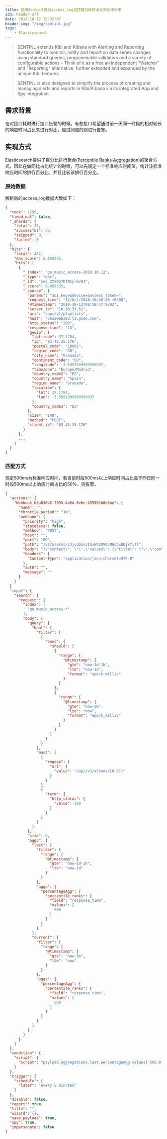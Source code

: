 ```yaml
---
title: 使用Sentinl通过access_log监控接口耗时占比同比增长率
cdn: header-off
date: 2018-10-12 15:32:07
header-img: "/img/sentinl.jpg"
tags:
    - Elasticsearch
---
```

> SENTINL extends Kibi and Kibana with Alerting and Reporting functionality to monitor, notify and report on data series changes using standard queries, programmable validators and a variety of configurable actions - Think of it as a free an independent "Watcher" and "Reporting" alternative, further extended and expanded by the unique Kibi features
>
>SENTINL is also designed to simplify the process of creating and managing alerts and reports in Kibi/Kibana via its integrated App and Spy integration.

## 需求背景
在对接口耗时进行接口告警的时候，有些接口希望通过前一天同一时段的相对较长的响应时间占比来进行对比，超过阈值的则进行告警。

## 实现方式
Elasticsearch提供了[百分比排行聚合(Percentile Ranks Aggregation)](https://www.elastic.co/guide/en/elasticsearch/reference/6.4/search-aggregations-metrics-percentile-rank-aggregation.html)的聚合方式，因此在做同比占比统计的时候，可以先规定一个标准响应时间值，统计该标准响应时间的排行百分比，并且比较该排行百分比。

### 原始数据
解析后的access_log数据大致如下：
``` json
{
  "took": 1295,
  "timed_out": false,
  "_shards": {
    "total": 35,
    "successful": 35,
    "skipped": 0,
    "failed": 0
  },
  "hits": {
    "total": 482,
    "max_score": 6.050335,
    "hits": [
      {
        "_index": "go_music_access-2018.10.12",
        "_type": "doc",
        "_id": "yeJ_Z2YBG7DfNsy-6v8J",
        "_score": 6.050335,
        "_source": {
          "params": "api_key=&device=&access_token=",
          "request_time": "12/Oct/2018:16:58:30 +0800",
          "@timestamp": "2018-10-12T08:58:47.930Z",
          "server_ip": "10.10.33.52",
          "uri": "/api/v1/playlists",
          "host": "pmuswebs03.la.gomo.com",
          "http_status": "200",
          "response_time": "13",
          "geoip": {
            "latitude": 37.1784,
            "ip": "83.45.35.176",
            "postal_code": "18001",
            "region_code": "GR",
            "city_name": "Granada",
            "continent_code": "EU",
            "longitude": -3.5991999999999997,
            "timezone": "Europe/Madrid",
            "country_code2": "ES",
            "country_name": "Spain",
            "region_name": "Granada",
            "location": {
              "lat": 37.1784,
              "lon": -3.5991999999999997
            },
            "country_code3": "ES"
          },
          "size": "148",
          "method": "POST",
          "client_ip": "83.45.35.176"
        }
      },
      ...
    ]
  }
}
```

### 匹配方式
规定500ms为标准响应时间，若当前时段500ms以上响应时间占比高于昨日同一时段500ms以上响应时间占比的50%，则告警。
``` json
{
  "actions": {
    "Webhook_b3a830b2-7993-4a5d-8e6e-499552b0e6be": {
      "name": "",
      "throttle_period": "1m",
      "webhook": {
        "priority": "high",
        "stateless": false,
        "method": "POST",
        "host": "",
        "port": "80",
        "path": "/v2/alarms/zJjcoDxszISxHtZUVOcMGcJwDQjkYifl",
        "body": "{\"contact\": \"\",\"values\": {\"title\": \"\",\"content\": \"\",\"url\":\"\"}}",
        "headers": {
          "Content-Type": "application/json;charset=UTF-8"
        },
        "auth": "",
        "message": ""
      }
    }
  }
  "input": {
    "search": {
      "request": {
        "index": [
          "go_music_access-*"
        ],
        "body": {
          "query": {
            "bool": {
              "filter": [
                {
                  "bool": {
                    "should": [
                      {
                        "range": {
                          "@timestamp": {
                            "gte": "now-1d-1h",
                            "lte": "now-1d",
                            "format": "epoch_millis"
                          }
                        }
                      },
                      {
                        "range": {
                          "@timestamp": {
                            "gte": "now-5m",
                            "lte": "now",
                            "format": "epoch_millis"
                          }
                        }
                      }
                    ]
                  }
                }
              ],
              "must": [
                {
                  "regexp": {
                    "uri": {
                      "value": "/api/v3/albums/[0-9]+"
                    }
                  }
                },
                {
                  "term": {
                    "http_status": {
                      "value": 200
                    }
                  }
                }
              ]
            }
          },
          "size": 0,
          "aggs": {
            "last": {
              "filter": {
                "range": {
                  "@timestamp": {
                    "gte": "now-1d-1h",
                    "lte": "now-1d"
                  }
                }
              },
              "aggs": {
                "percentageAgg": {
                  "percentile_ranks": {
                    "field": "response_time",
                    "values": [
                      500
                    ]
                  }
                }
              }
            },
            "current": {
              "filter": {
                "range": {
                  "@timestamp": {
                    "gte": "now-5m",
                    "lte": "now"
                  }
                }
              },
              "aggs": {
                "percentageAgg": {
                  "percentile_ranks": {
                    "field": "response_time",
                    "values": [
                      500
                    ]
                  }
                }
              }
            }
          }
        }
      }
    }
  },
  "condition": {
    "script": {
      "script": "payload.aggregations.last.percentageAgg.values['500.0'] - payload.aggregations.current.percentageAgg.values['500.0'] > 50"
    }
  },
  "trigger": {
    "schedule": {
      "later": "every 5 minutes"
    }
  },
  "disable": false,
  "report": true,
  "title": "",
  "wizard": {},
  "save_payload": true,
  "spy": true,
  "impersonate": false
}
```
